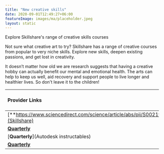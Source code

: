 ```yaml
---
title: "New creative skills"
date: 2020-09-01T12:49:27+06:00
featureImage: images/ma/placeholder.jpeg
layout: static
---
```


Explore Skillshare's range of creative skills courses

Not sure what creative art to try? Skillshare has a range of creative courses from popular to very niche skills. Explore new skills, deepen existing passions, and get lost in creativity.

It doesn’t matter how old we are research suggests that having a creative hobby can actually benefit our mental and emotional health. The arts can help to keep us well, aid recovery and support people to live longer and healthier lives. So don't leave it to the children!

| Provider Links      | Free or Paid  |  
| :-----------          | :--------------:      |  
| [**https://www.sciencedirect.com/science/article/abs/pii/S0021915021013186**](Skillshare) | online | 
| [**Quarterly**](Youtube) | Online | 
| [**Quarterly**](Autodesk instructables) | Online | 
| [**Quarterly**](Udemy) | online | 
  

<br/><br/>






